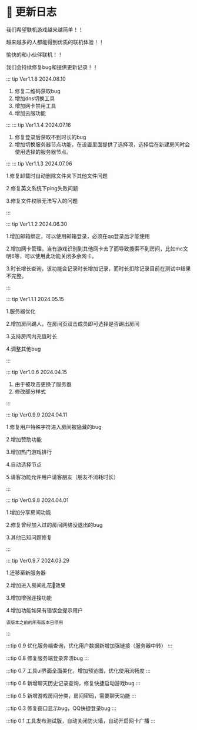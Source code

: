 # 🤯 更新日志


我们希望联机游戏越来越简单！！

越来越多的人都能得到优质的联机体验！！

愉快的和小伙伴联机！！

我们会持续修复bug和提供更新记录！！

::: tip Ver1.1.8 2024.08.10

1. 修复二维码获取bug
2. 增加dns切换工具
3. 增加网卡禁用工具
4. 增加云服功能

:::
::: tip Ver1.1.4 2024.07.16

1. 修复登录后获取不到时长的bug
2. 增加切换服务器节点功能，在设置里面提供了选择项，选择后在新建房间时会使用选择的服务器节点。

:::
::: tip Ver1.1.3 2024.07.06

1.修复卸载时自动删除文件夹下其他文件问题

2.修复英文系统下ping失败问题

3.修复文件权限无法写入的问题

:::

::: tip Ver1.1.2 2024.06.30

1.增加邮箱绑定，可以使用邮箱登录，必须在qq登录后才能使用

2.增加网卡管理，当有游戏识别到其他网卡去了而导致搜索不到房间，比如mc文明6等，可以使用此功能关闭多余网卡。

3.时长增长查询，该功能会记录时长增加记录，而时长扣除记录目前在测试中结果不完整。

:::

::: tip Ver1.1.1 2024.05.15

1.服务器优化

2.增加房间踢人，在房间页双击成员即可选择是否踢出房间

3.支持房间内充值时长

4.调整其他bug

:::

::: tip Ver1.0.6 2024.04.15

1. 由于被攻击更换了服务器
2. 修改部分样式

:::

::: tip Ver0.9.9 2024.04.11

1.修复用户特殊字符进入房间被隐藏的bug

2.增加赞助功能

3.增加热门游戏排行

4.自动选择节点

5.请客功能允许用户请客朋友（朋友不消耗时长）

:::

::: tip Ver0.9.8 2024.04.01

1.增加分享房间功能

2.修复曾经加入过的房间网络没退出的bug

3.其他已知问题修复

:::

::: tip Ver0.9.7 2024.03.29

1.迁移至新服务器

2.增加进入房间礼花🎉效果

3.增加增强连接功能

4.增加功能如果有错误会提示用户

`该版本之前的所有版本已停用`

:::

:::tip 0.9
优化服务端查询，优化用户数据新增加强链接（服务器中转）
:::

:::tip 0.8
修复服务端登录奔溃bug
:::

:::tip 0.7
工具ui界面全面美化，增加预览图，优化使用流畅度
:::

:::tip 0.6
新增聊天历史记录查询，修复快捷启动游戏bug
:::

:::tip 0.5
新增游戏房间分类，房间密码，需要聊天功能
:::

:::tip 0.3
修复窗口显示bug，QQ快捷登录bug
:::

:::tip 0.1
工具发布测试版，自动关闭防火墙，自动开启网卡广播
:::
